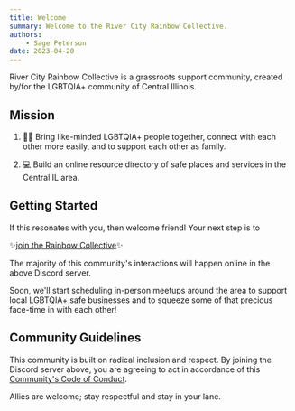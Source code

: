 ```yaml
---
title: Welcome
summary: Welcome to the River City Rainbow Collective.
authors:
    - Sage Peterson
date: 2023-04-20
---
```

River City Rainbow Collective is a grassroots support community, created by/for the LGBTQIA+ community of Central Illinois. 

## Mission
1. 🏳️‍🌈 Bring like-minded LGBTQIA+ people together, connect with each other more easily, and to support each other as family.

2. 💻 Build an online resource directory of safe places and services in the Central IL area.

## Getting Started
If this resonates with you, then welcome friend! Your next step is to

✨[join the Rainbow Collective](https://discord.gg/wUKaWazEn6)✨ 

The majority of this community's interactions will happen online in the above Discord server.

Soon, we'll start scheduling in-person meetups around the area to support local LGBTQIA+ safe businesses and to squeeze some of that precious face-time in with each other!

## Community Guidelines
This community is built on radical inclusion and respect. By joining the Discord server above, you are agreeing to act in accordance of this [Community's Code of Conduct](https://docs.google.com/document/d/1awLJuynv3JQL1heQZD68vdH7pKrl07bxmRv9hWzwdOQ/edit?usp=sharing).

Allies are welcome; stay respectful and stay in your lane.
